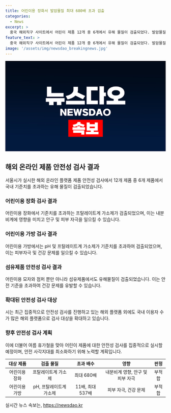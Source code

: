 ```yaml
---
title: 어린이용 장화서 발암물질 최대 680배 초과 검출
categories:
  - News
excerpt: >
  중국 해외직구 사이트에서 어린이 제품 12개 중 6개에서 유해 물질이 검출되었다. 발암물질과 내분비계 장애 물질이 발견되었으며, 일부 제품은 안전 기준 이하로부터 최대 680배까지 초과 검출됐다. 이에 따라 서울시는 온라인 플랫폼 제품의 안전성 검사 대상을 확대해나가고 있으며, 여름에 맞춰 어린이 제품의 안전성을 더욱 강화할 계획이다. 해당 제품들을 사용하는 어린이들의 안전을 위해 적극적인 조치가 요구된다.
feature_text: >
  중국 해외직구 사이트에서 어린이 제품 12개 중 6개에서 유해 물질이 검출되었다. 발암물질과 내분비계 장애 물질이 발견되었으며, 일부 제품은 안전 기준 이하로부터 최대 680배까지 초과 검출됐다. 이에 따라 서울시는 온라인 플랫폼 제품의 안전성 검사 대상을 확대해나가고 있으며, 여름에 맞춰 어린이 제품의 안전성을 더욱 강화할 계획이다. 해당 제품들을 사용하는 어린이들의 안전을 위해 적극적인 조치가 요구된다.
image: '/assets/img/newsdao_breakingnews.jpg'
---
```


<p><img src="/assets/img/newsdao_breakingnews.jpg" alt="bookingtag 속보" /></p>

<h2 data-ke-size="size26">해외 온라인 제품 안전성 검사 결과</h2>

<p data-ke-size="size16">서울시가 실시한 해외 온라인 플랫폼 제품 안전성 검사에서 12개 제품 중 6개 제품에서 국내 기준치를 초과하는 유해 물질이 검출되었습니다.</p>

<h3>어린이용 장화 검사 결과</h3>

<p data-ke-size="size16">어린이용 장화에서 기준치를 초과하는 프탈레이트계 가소제가 검출되었으며, 이는 내분비계에 영향을 미치고 안구 및 피부 자극을 일으킬 수 있습니다.</p>

<h3>어린이용 가방 검사 결과</h3>

<p data-ke-size="size16">어린이용 가방에서는 pH 및 프탈레이트계 가소제가 기준치를 초과하여 검출되었으며, 이는 피부자극 및 건강 문제를 일으킬 수 있습니다.</p>

<h3>섬유제품 안전성 검사 결과</h3>

<p data-ke-size="size16">어린이용 모자와 점퍼 뿐만 아니라 섬유제품에서도 유해물질이 검출되었습니다. 이는 안전 기준을 초과하여 건강 문제를 유발할 수 있습니다.</p>

<h3>확대된 안전성 검사 대상</h3>

<p data-ke-size="size16">시는 최근 집중적으로 안전성 검사를 진행하고 있는 해외 플랫폼 외에도 국내 이용자 수가 많은 해외 플랫폼으로 검사 대상을 확대하고 있습니다.</p>

<h3>향후 안전성 검사 계획</h3>

<p data-ke-size="size16">이에 더불어 여름 휴가철을 맞아 어린이 제품에 대한 안전성 검사를 집중적으로 실시할 예정이며, 안전 사각지대를 최소화하기 위해 노력할 계획입니다.</p>

<table>
  <colgroup><col><col><col><col><col></colgroup>
  <thead>
    <tr>
      <th style="text-align: center;">대상 제품</th>
      <th style="text-align: center;">검출 물질</th>
      <th style="text-align: center;">초과 배수</th>
      <th style="text-align: center;">영향</th>
      <th style="text-align: center;">판정</th>
    </tr>
  </thead>
  <tbody>
    <tr>
      <td style="text-align: center;">어린이용 장화</td>
      <td style="text-align: center;">프탈레이트계 가소제</td>
      <td style="text-align: center;">최대 680배</td>
      <td style="text-align: center;">내분비계 영향, 안구 및 피부 자극</td>
      <td style="text-align: center;">부적합</td>
    </tr>
    <tr>
      <td style="text-align: center;">어린이용 가방</td>
      <td style="text-align: center;">pH, 프탈레이트계 가소제</td>
      <td style="text-align: center;">11배, 최대 537배</td>
      <td style="text-align: center;">피부 자극, 건강 문제</td>
      <td style="text-align: center;">부적합</td>
    </tr>
  </tbody>
</table>
실시간 뉴스 속보는, <a href="https://newsdao.kr" rel="dofollow">https://newsdao.kr</a>


